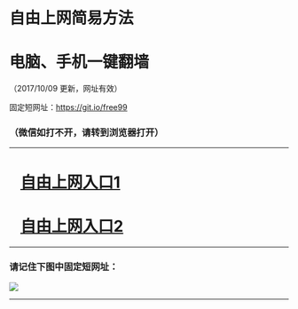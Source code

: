 ﻿# 自由上网简易方法

# 电脑、手机一键翻墙

（2017/10/09 更新，网址有效）

固定短网址：https://git.io/free99

### （微信如打不开，请转到浏览器打开）


***





# &nbsp;&nbsp; <a href="http://ft159295384.fwq-tz-1001.info/fwqtz01.html?t=100900118252 " target="_blank">自由上网入口1</a>
# &nbsp;&nbsp; <a href="http://ft2693712828.fwq-tz-1002.info/fwqtz02.html?t=1009001220 " target="_blank">自由上网入口2</a>
***

### 请记住下图中固定短网址：

<img src="https://s3-us-west-2.amazonaws.com/fwq-1001/yjfq-20170905okok.png" /> 


***


